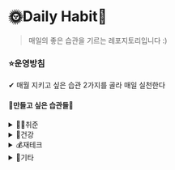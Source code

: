# 🌞Daily Habit🌛

> 매일의 좋은 습관을 기르는 레포지토리입니다 :)



### ⭐운영방침

✔ 매월 지키고 싶은 습관 2가지를 골라 매일 실천한다



#### 📅만들고 싶은 습관들📆

<details> <summary>👩‍💻취준</summary> <div markdown="1">  

- [ ] 알고리즘 2문제씩 풀기
- [ ] CS
  - [ ] 자료구조
  - [ ] 운영체제
  - [ ] 컴퓨터구조
  - [ ] 데이터베이스
  - [ ] 네트워크
- [ ] 정처기
- [ ] AWS SAA
- [ ] OPIc
  - [ ] 쉐도잉
  - [ ] 단어

</div> </details>

<details> <summary>💪건강</summary> <div markdown="1">  

- [ ] 스트레칭 (옆구리, 골반)
- [ ] 매일 7시 기상하기
- [ ] 취침전, 기상후 물 한컵씩 마시기
- [ ] 

</div> </details>

<details> <summary>💰재테크</summary> <div markdown="1">  

- [ ] 경제신문 1면 읽기
- [ ] 주식 유튜브/책 공부

</div> </details>

<details> <summary>🎸기타</summary> <div markdown="1">  

- [ ] 독서

</div> </details>
